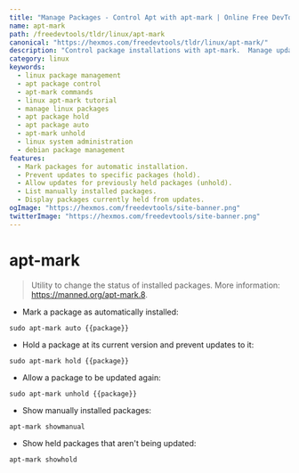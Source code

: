 ```yaml
---
title: "Manage Packages - Control Apt with apt-mark | Online Free DevTools by Hexmos"
name: apt-mark
path: /freedevtools/tldr/linux/apt-mark
canonical: "https://hexmos.com/freedevtools/tldr/linux/apt-mark/"
description: "Control package installations with apt-mark.  Manage updates, hold packages, and view installation status efficiently. Free online tool, no registration required."
category: linux
keywords:
  - linux package management
  - apt package control
  - apt-mark commands
  - linux apt-mark tutorial
  - manage linux packages
  - apt package hold
  - apt package auto
  - apt-mark unhold
  - linux system administration
  - debian package management
features:
  - Mark packages for automatic installation.
  - Prevent updates to specific packages (hold).
  - Allow updates for previously held packages (unhold).
  - List manually installed packages.
  - Display packages currently held from updates.
ogImage: "https://hexmos.com/freedevtools/site-banner.png"
twitterImage: "https://hexmos.com/freedevtools/site-banner.png"
---
```


# apt-mark

> Utility to change the status of installed packages.
> More information: <https://manned.org/apt-mark.8>.

- Mark a package as automatically installed:

`sudo apt-mark auto {{package}}`

- Hold a package at its current version and prevent updates to it:

`sudo apt-mark hold {{package}}`

- Allow a package to be updated again:

`sudo apt-mark unhold {{package}}`

- Show manually installed packages:

`apt-mark showmanual`

- Show held packages that aren't being updated:

`apt-mark showhold`
